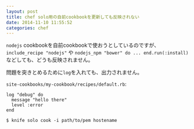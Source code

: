 ```yaml
---
layout: post
title: chef solo用の自前cookbookを更新しても反映されない
date: 2014-11-10 11:55:52
categories: chef
---
```

<p><code>nodejs</code> cookbookを自前cookbookで使おうとしているのですが、<code>include_recipe "nodejs"</code> や <code>nodejs_npm "bower" do ... end.run(:install)</code> などしても、どうも反映されません。</p>

<p>問題を突きとめるために<code>log</code>を入れても、出力されません。</p>

<p><code>site-cookbooks/my-cookbook/recipes/default.rb</code>:</p>

<pre class="lang-rb prettyprint-override"><code>log "debug" do
  message "hello there"
  level :error
end
</code></pre>

<pre class="lang-sh prettyprint-override"><code>$ knife solo cook -i path/to/pem hostename
</code></pre>
